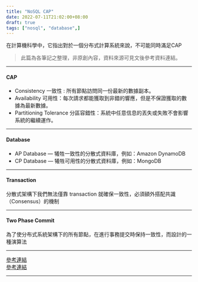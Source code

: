 ```yaml
---
title: "NoSQL CAP"
date: 2022-07-11T21:02:00+08:00
draft: true
tags: ["nosql", "database",]
---
```


在計算機科學中，它指出對於一個分布式計算系統來說，不可能同時滿足CAP<!--more-->
> 此篇為各筆記之整理，非原創內容，資料來源可見文後參考資料連結。

----

#### CAP
- Consistency 一致性 : 所有節點訪問同一份最新的數據副本。
- Availability 可用性：每次請求都能獲取到非錯的響應，但是不保證獲取的數據為最新數據。
- Partitioning Tolerance 分區容錯性：系統中任意信息的丟失或失敗不會影響系統的繼續運作。

----

#### Database
- AP Database — 犧牲一致性的分散式資料庫，例如：Amazon DynamoDB
- CP Database — 犧牲可用性的分散式資料庫，例如：MongoDB

----

#### Transaction
分散式架構下我們無法僅靠 transaction 就確保一致性，必須額外搭配共識（Consensus）的機制  

----

#### Two Phase Commit
為了使分布式系統架構下的所有節點，在進行事務提交時保持一致性，而設計的一種演算法

----

[參考連結](https://blog.longwin.com.tw/2013/03/nosql-db-choose-cap-theorem-2013/)  
[參考連結](https://zh.wikipedia.org/zh-tw/%E4%BA%8C%E9%98%B6%E6%AE%B5%E6%8F%90%E4%BA%A4)

----